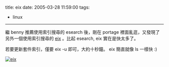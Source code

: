 title: eix
date: 2005-03-28 11:59:00
tags: 
- linux
---

繼 benny 推薦使用索引搜尋的 esearch 後，剛在 portage 裡面亂逛，又發現了另外一個使用索引搜尋的 [eix](http://sourceforge.net/projects/eix) 。比起 esearch, eix 實在是快太多了。

若要更新套件索引，僅要 eix -u 即可，大約十秒鐘。 eix <keyword> 簡直就像 ls 一樣快 :)

[![eix](http://wshlab2.ee.kuas.edu.tw/%7Eyurenju/albums/screenshot/Screenshot_yurenju.thumb.png "eix")](http://wshlab2.ee.kuas.edu.tw/%7Eyurenju/gallery/screenshot/Screenshot_yurenju)